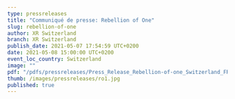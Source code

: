 ```yaml
---
type: pressreleases
title: "Communiqué de presse: Rebellion of One"
slug: rebellion-of-one
author: XR Switzerland
branch: XR Switzerland
publish_date: 2021-05-07 17:54:59 UTC+0200
date: 2021-05-08 15:00:00 UTC+0200
event_loc_country: Switzerland
image: ""
pdf: "/pdfs/pressreleases/Press_Release_Rebellion-of-one_Switzerland_FR.pdf"
thumb: /images/pressreleases/ro1.jpg
published: true
---
```

